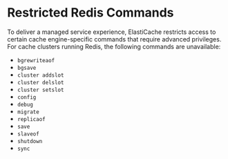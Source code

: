 # Restricted Redis Commands<a name="RestrictedCommands"></a>

To deliver a managed service experience, ElastiCache restricts access to certain cache engine\-specific commands that require advanced privileges\. For cache clusters running Redis, the following commands are unavailable:
+ `bgrewriteaof`
+ `bgsave`
+ `cluster addslot`
+ `cluster delslot`
+ `cluster setslot`
+ `config`
+ `debug`
+ `migrate`
+ `replicaof`
+ `save`
+ `slaveof`
+ `shutdown`
+ `sync`